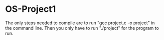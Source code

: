 # OS-Project1

The only steps needed to compile are to run "gcc project.c -o project" in the command line.
Then you only have to run "./project" for the program to run.
